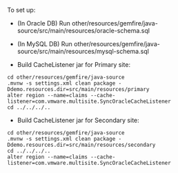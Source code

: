 To set up:

* (In Oracle DB) Run other/resources/gemfire/java-source/src/main/resources/oracle-schema.sql

* (In MySQL DB) Run other/resources/gemfire/java-source/src/main/resources/mysql-schema.sql

* Build CacheListener jar for Primary site: 
```
cd other/resources/gemfire/java-source 
.mvnw -s settings.xml clean package -Ddemo.resources.dir=src/main/resources/primary
alter region --name=claims --cache-listener=com.vmware.multisite.SyncOracleCacheListener
cd ../../../..
```

* Build CacheListener jar for Secondary site:
```
cd other/resources/gemfire/java-source 
.mvnw -s settings.xml clean package -Ddemo.resources.dir=src/main/resources/secondary
cd ../../../..
alter region --name=claims --cache-listener=com.vmware.multisite.SyncOracleCacheListener
```